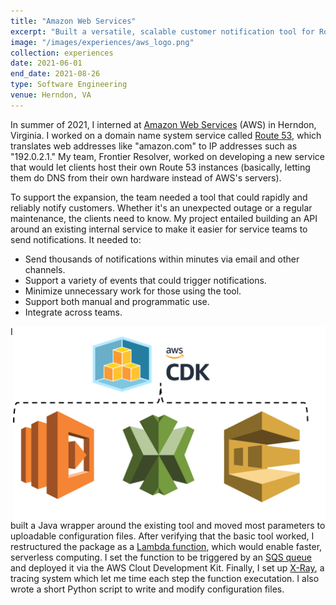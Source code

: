 ```yaml
---
title: "Amazon Web Services"
excerpt: "Built a versatile, scalable customer notification tool for Route 53 service teams."
image: "/images/experiences/aws_logo.png"
collection: experiences
date: 2021-06-01
end_date: 2021-08-26
type: Software Engineering
venue: Herndon, VA
---
```


In summer of 2021, I interned at [Amazon Web Services](https://aws.amazon.com/) (AWS) in Herndon, Virginia. I worked on a domain name system service called [Route 53](https://aws.amazon.com/route53/), which translates web addresses like "amazon.com" to IP addresses such as "192.0.2.1." My team, Frontier Resolver, worked on developing a new service that would let clients host their own Route 53 instances (basically, letting them do DNS from their own hardware instead of AWS's servers).

To support the expansion, the team needed a tool that could rapidly and reliably notify customers. Whether it's an unexpected outage or a regular maintenance, the clients need to know. My project entailed building an API around an existing internal service to make it easier for service teams to send notifications. It needed to:
* Send thousands of notifications within minutes via email and other channels.
* Support a variety of events that could trigger notifications.
* Minimize unnecessary work for those using the tool.
* Support both manual and programmatic use.
* Integrate across teams.

<img align="right" width="500px" src="/images/experiences/aws_tools.png">

I built a Java wrapper around the existing tool and moved most parameters to uploadable configuration files. After verifying that the basic tool worked, I restructured the package as a [Lambda function](https://aws.amazon.com/lambda/), which would enable faster, serverless computing. I set the function to be triggered by an [SQS queue](https://aws.amazon.com/sqs/) and deployed it via the AWS Clout Development Kit. Finally, I set up [X-Ray](https://aws.amazon.com/xray/), a tracing system which let me time each step the function executation. I also wrote a short Python script to write and modify configuration files.
